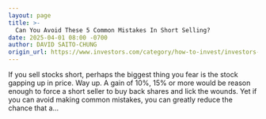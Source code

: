 ```yaml
---
layout: page
title: >-
  Can You Avoid These 5 Common Mistakes In Short Selling?
date: 2025-04-01 08:00 -0700
author: DAVID SAITO-CHUNG
origin_url: https://www.investors.com/category/how-to-invest/investors-corner/
---
```






If you sell stocks short, perhaps the biggest thing you fear is the stock gapping up in price. Way up. A gain of 10%, 15% or more would be reason enough to force a short seller to buy back shares and lick the wounds. Yet if you can avoid making common mistakes, you can greatly reduce the chance that a…

 


